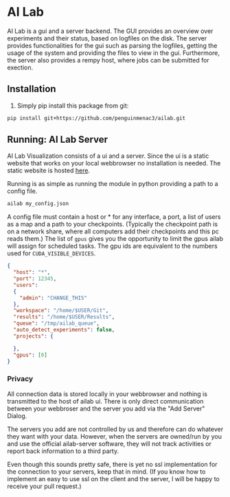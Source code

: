 # AI Lab

AI Lab is a gui and a server backend.
The GUI provides an overview over experiments and their status, based on logfiles on the disk.
The server provides functionalities for the gui such as parsing the logfiles, getting the usage of the system and providing the files to view in the gui.
Furthermore, the server also provides a rempy host, where jobs can be submitted for exection.

## Installation

1. Simply pip install this package from git:

```bash
pip install git+https://github.com/penguinmenac3/ailab.git
```

## Running: AI Lab Server

AI Lab Visualization consists of a ui and a server.
Since the ui is a static website that works on your local webbrowser no installation is needed. The static website is hosted [here](http://ailab.f-online.net/).

Running is as simple as running the module in python providing a path to a config file.

```bash
ailab my_config.json
```

A config file must contain a host or * for any interface, a port, a list of users as a map and a path to your checkpoints.
(Typically the checkpoint path is on a network share, where all computers add their checkpoints and this pc reads them.)
The list of `gpus` gives you the opportunity to limit the gpus ailab will assign for scheduled tasks.
The gpu ids are equivalent to the numbers used for `CUDA_VISIBLE_DEVICES`.

```json
{
  "host": "*",
  "port": 12345,
  "users": 
  {
    "admin": "CHANGE_THIS"
  },
  "workspace": "/home/$USER/Git",
  "results": "/home/$USER/Results",
  "queue": "/tmp/ailab_queue",
  "auto_detect_experiments": false,
  "projects": {

  },
  "gpus": [0]
}
```

### Privacy

All connection data is stored locally in your webbrowser and nothing is transmitted to the host of ailab ui.
There is only direct communication between your webbroser and the server you add via the "Add Server" Dialog.

The servers you add are not controlled by us and therefore can do whatever they want with your data.
However, when the servers are owned/run by you and use the official ailab-server software, they will not track activities or report back information to a third party.

Even though this sounds pretty safe, there is yet no ssl implementation for the connection to your servers, keep that in mind.
(If you know how to implement an easy to use ssl on the client and the server, I will be happy to receive your pull request.)
